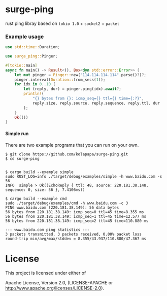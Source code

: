 # surge-ping
rust ping libray based on `tokio 1.0` + `socket2` + `packet`

### Example usage
```rust
use std::time::Duration;

use surge_ping::Pinger;

#[tokio::main]
async fn main() -> Result<(), Box<dyn std::error::Error>> {
    let mut pinger = Pinger::new("114.114.114.114".parse()?)?;
    pinger.interval(Duration::from_secs(1));
    for idx in 0..10 {
        let (reply, dur) = pinger.ping(idx).await?;
        println!(
            "{} bytes from {}: icmp_seq={} ttl={} time={:?}",
            reply.size, reply.source, reply.sequence, reply.ttl, dur
        );
    }
    Ok(())
}

```

#### Simple run
There are two example programs that you can run on your own.
```shell
$ git clone https://github.com/kolapapa/surge-ping.git
$ cd surge-ping


$ cargo build --example simple
sudo RUST_LOG=info ./target/debug/examples/simple -h www.baidu.com -s 56
INFO  simple > Ok((EchoReply { ttl: 48, source: 220.181.38.148, sequence: 0, size: 56 }, 7.4106ms))

$ cargo build --example cmd
sudo ./target/debug/examples/cmd -h www.baidu.com -c 3
PING www.baidu.com (220.181.38.149): 56 data bytes
56 bytes from 220.181.38.149: icmp_seq=0 ttl=45 time=8.355 ms
56 bytes from 220.181.38.149: icmp_seq=1 ttl=45 time=12.577 ms
56 bytes from 220.181.38.149: icmp_seq=2 ttl=45 time=110.880 ms

--- www.baidu.com ping statistics ---
3 packets transmitted, 3 packets received, 0.00% packet loss
round-trip min/avg/max/stddev = 8.355/43.937/110.880/47.367 ms
```

# License
This project is licensed under either of

Apache License, Version 2.0, (LICENSE-APACHE or http://www.apache.org/licenses/LICENSE-2.0).
